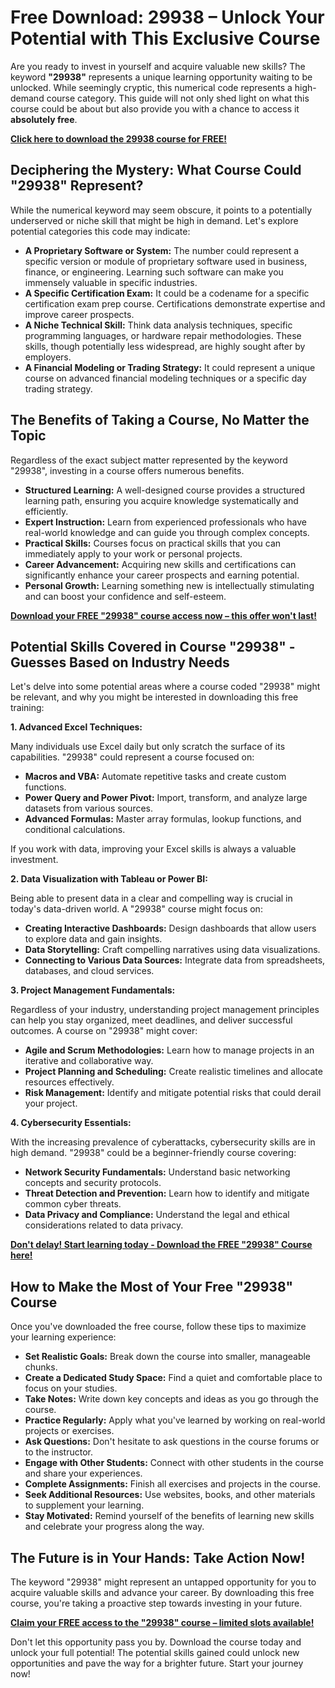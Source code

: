 # Free Download: 29938 – Unlock Your Potential with This Exclusive Course

Are you ready to invest in yourself and acquire valuable new skills? The keyword **"29938"** represents a unique learning opportunity waiting to be unlocked. While seemingly cryptic, this numerical code represents a high-demand course category. This guide will not only shed light on what this course could be about but also provide you with a chance to access it **absolutely free**.

[**Click here to download the 29938 course for FREE!**](https://udemywork.com/29938)

## Deciphering the Mystery: What Course Could "29938" Represent?

While the numerical keyword may seem obscure, it points to a potentially underserved or niche skill that might be high in demand. Let's explore potential categories this code may indicate:

*   **A Proprietary Software or System:** The number could represent a specific version or module of proprietary software used in business, finance, or engineering. Learning such software can make you immensely valuable in specific industries.
*   **A Specific Certification Exam:** It could be a codename for a specific certification exam prep course. Certifications demonstrate expertise and improve career prospects.
*   **A Niche Technical Skill:** Think data analysis techniques, specific programming languages, or hardware repair methodologies. These skills, though potentially less widespread, are highly sought after by employers.
*   **A Financial Modeling or Trading Strategy:** It could represent a unique course on advanced financial modeling techniques or a specific day trading strategy.

## The Benefits of Taking a Course, No Matter the Topic

Regardless of the exact subject matter represented by the keyword "29938", investing in a course offers numerous benefits.

*   **Structured Learning:** A well-designed course provides a structured learning path, ensuring you acquire knowledge systematically and efficiently.
*   **Expert Instruction:** Learn from experienced professionals who have real-world knowledge and can guide you through complex concepts.
*   **Practical Skills:** Courses focus on practical skills that you can immediately apply to your work or personal projects.
*   **Career Advancement:** Acquiring new skills and certifications can significantly enhance your career prospects and earning potential.
*   **Personal Growth:** Learning something new is intellectually stimulating and can boost your confidence and self-esteem.

[**Download your FREE "29938" course access now – this offer won't last!**](https://udemywork.com/29938)

## Potential Skills Covered in Course "29938" - Guesses Based on Industry Needs

Let's delve into some potential areas where a course coded "29938" might be relevant, and why you might be interested in downloading this free training:

**1. Advanced Excel Techniques:**

Many individuals use Excel daily but only scratch the surface of its capabilities. "29938" could represent a course focused on:

*   **Macros and VBA:** Automate repetitive tasks and create custom functions.
*   **Power Query and Power Pivot:** Import, transform, and analyze large datasets from various sources.
*   **Advanced Formulas:** Master array formulas, lookup functions, and conditional calculations.

If you work with data, improving your Excel skills is always a valuable investment.

**2. Data Visualization with Tableau or Power BI:**

Being able to present data in a clear and compelling way is crucial in today's data-driven world. A "29938" course might focus on:

*   **Creating Interactive Dashboards:** Design dashboards that allow users to explore data and gain insights.
*   **Data Storytelling:** Craft compelling narratives using data visualizations.
*   **Connecting to Various Data Sources:** Integrate data from spreadsheets, databases, and cloud services.

**3. Project Management Fundamentals:**

Regardless of your industry, understanding project management principles can help you stay organized, meet deadlines, and deliver successful outcomes. A course on "29938" might cover:

*   **Agile and Scrum Methodologies:** Learn how to manage projects in an iterative and collaborative way.
*   **Project Planning and Scheduling:** Create realistic timelines and allocate resources effectively.
*   **Risk Management:** Identify and mitigate potential risks that could derail your project.

**4. Cybersecurity Essentials:**

With the increasing prevalence of cyberattacks, cybersecurity skills are in high demand. "29938" could be a beginner-friendly course covering:

*   **Network Security Fundamentals:** Understand basic networking concepts and security protocols.
*   **Threat Detection and Prevention:** Learn how to identify and mitigate common cyber threats.
*   **Data Privacy and Compliance:** Understand the legal and ethical considerations related to data privacy.

[**Don't delay! Start learning today - Download the FREE "29938" Course here!**](https://udemywork.com/29938)

## How to Make the Most of Your Free "29938" Course

Once you've downloaded the free course, follow these tips to maximize your learning experience:

*   **Set Realistic Goals:** Break down the course into smaller, manageable chunks.
*   **Create a Dedicated Study Space:** Find a quiet and comfortable place to focus on your studies.
*   **Take Notes:** Write down key concepts and ideas as you go through the course.
*   **Practice Regularly:** Apply what you've learned by working on real-world projects or exercises.
*   **Ask Questions:** Don't hesitate to ask questions in the course forums or to the instructor.
*   **Engage with Other Students:** Connect with other students in the course and share your experiences.
*   **Complete Assignments:** Finish all exercises and projects in the course.
*   **Seek Additional Resources:** Use websites, books, and other materials to supplement your learning.
*   **Stay Motivated:** Remind yourself of the benefits of learning new skills and celebrate your progress along the way.

## The Future is in Your Hands: Take Action Now!

The keyword "29938" might represent an untapped opportunity for you to acquire valuable skills and advance your career. By downloading this free course, you're taking a proactive step towards investing in your future.

[**Claim your FREE access to the "29938" course – limited slots available!**](https://udemywork.com/29938)

Don't let this opportunity pass you by. Download the course today and unlock your full potential! The potential skills gained could unlock new opportunities and pave the way for a brighter future. Start your journey now!

